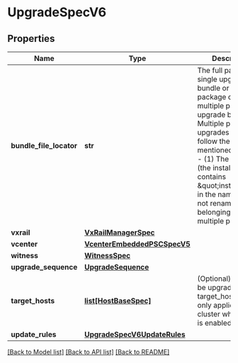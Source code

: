 # UpgradeSpecV6

## Properties
Name | Type | Description | Notes
------------ | ------------- | ------------- | -------------
**bundle_file_locator** | **str** | The full path of the single upgrade bundle or first package of a multiple part upgrade bundle. Multiple part upgrades must follow the mentioned criteria -- (1) The first file (the installer file) contains \&quot;installer\&quot; in the name. (2) Do not rename any files belonging to the multiple part bundle. | 
**vxrail** | [**VxRailManagerSpec**](VxRailManagerSpec.md) |  | 
**vcenter** | [**VcenterEmbeddedPSCSpecV5**](VcenterEmbeddedPSCSpecV5.md) |  | 
**witness** | [**WitnessSpec**](WitnessSpec.md) |  | [optional] 
**upgrade_sequence** | [**UpgradeSequence**](UpgradeSequence.md) |  | [optional] 
**target_hosts** | [**list[HostBaseSpec]**](HostBaseSpec.md) | (Optional) Hosts to be upgraded. The target_hosts object only applies to a cluster when vLCM is enabled. | [optional] 
**update_rules** | [**UpgradeSpecV6UpdateRules**](UpgradeSpecV6UpdateRules.md) |  | [optional] 

[[Back to Model list]](../README.md#documentation-for-models) [[Back to API list]](../README.md#documentation-for-api-endpoints) [[Back to README]](../README.md)

